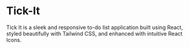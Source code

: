 # Tick-It
Tick It is a sleek and responsive to-do list application built using React, styled beautifully with Tailwind CSS, and enhanced with intuitive React Icons.
